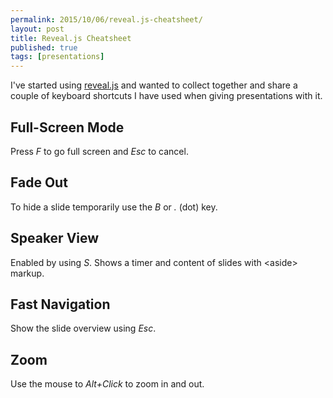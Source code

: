 ```yaml
---
permalink: 2015/10/06/reveal.js-cheatsheet/
layout: post
title: Reveal.js Cheatsheet
published: true
tags: [presentations]
---
```


I've started using [reveal.js](https://github.com/hakimel/reveal.js/) and wanted to collect together
and share a couple of keyboard shortcuts I have used when giving presentations with it.

## Full-Screen Mode

Press _F_ to go full screen and _Esc_ to cancel.

## Fade Out

To hide a slide temporarily use the _B_ or _._ (dot) key.

## Speaker View

Enabled by using _S_. Shows a timer and content of slides with &lt;aside&gt; markup.

## Fast Navigation

Show the slide overview using _Esc_.

## Zoom

Use the mouse to _Alt+Click_ to zoom in and out.
